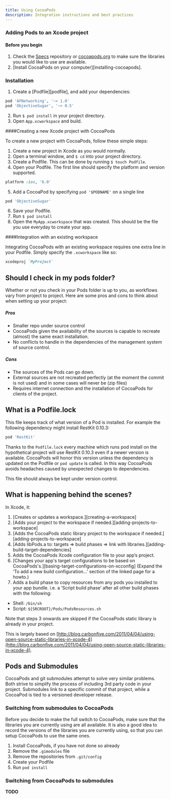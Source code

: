 ```yaml
---
title: Using CocoaPods
description: Integration instructions and best practices
---
```


### Adding Pods to an Xcode project

#### Before you begin

1. Check the [Specs](http://github.com/CocoaPods/Specs) repository or [cocoapods.org](http://cocoapods.org) to make sure the libraries you would like to use are available.
2. [Install CocoaPods on your computer][installing-cocoapods].

### Installation

1. Create a [Podfile][podfile], and add your dependencies:

```ruby
pod 'AFNetworking', '~> 1.0'  
pod 'ObjectiveSugar', '~> 0.5'
```

2. Run `$ pod install` in your project directory.
3. Open `App.xcworkspace` and build.

####Creating a new Xcode project with CocoaPods

To create a new project with CocoaPods, follow these simple steps:

1. Create a new project in Xcode as you would normally.
2. Open a terminal window, and `$ cd` into your project directory.
3. Create a Podfile. This can be done by running `$ touch Podfile`.
4. Open your Podfile. The first line should specify the platform and version supported.

```ruby
platform :ios, '6.0'
````

5. Add a CocoaPod by specifying `pod '$PODNAME'` on a single line

```ruby
pod 'ObjectiveSugar'
```
6. Save your Podfile.
7. Run `$ pod install`
8. Open the `MyApp.xcworkspace` that was created. This should be the file you use everyday to create your app.

####Integration with an existing workspace

Integrating CocoaPods with an existing workspace requires one extra line in your Podfile. Simply specify the `.xcworkspace` like so:

```ruby
xcodeproj `MyProject`
```

## Should I check in my pods folder?

Whether or not you check in your Pods folder is up to you, as workflows vary from project to project. Here are some pros and cons to think about when setting up your project:

##### Pros

- Smaller repo under source control
- CocoaPods given the availability of the sources is capable to recreate (almost) the same exact installation. 
- No conflicts to handle in the dependencies of the management system of source control.

##### Cons

- The sources of the Pods can go down.
- External sources are not recreated perfectly (at the moment the commit is not used) and in some cases will never be (zip files)
- Requires internet connection and the installation of CocoaPods for clients of the project.

## What is a Podfile.lock

This file keeps track of what version of a Pod is installed. For example the
following dependency might install RestKit 0.10.3:

```ruby
pod 'RestKit'
```

Thanks to the `Podfile.lock` every machine which runs pod install on the
hypothetical project will use RestKit 0.10.3 even if a newer version is
available. CocoaPods will honor this version unless the dependency is updated
on the Podfile or `pod update` is called. In this way CocoaPods avoids headaches
caused by unexpected changes to dependencies.

This file should always be kept under version control.

## What is happening behind the scenes?

In Xcode, it:

1. [Creates or updates a workspace.][creating-a-workspace]
2. [Adds your project to the workspace if needed.][adding-projects-to-workspace]
3. [Adds the CocoaPods static library project to the workspace if needed.][adding-projects-to-workspace]
4. [Adds libPods.a to: targets => build phases => link with libraries.][adding-build-target-dependencies]
5. Adds the CocoaPods Xcode configuration file to your app’s project.
6. [Changes your app's target configurations to be based on CocoaPods's.][basing-target-configurations-on-xcconfig] (Expand the ‘To add a new build configuration…’ section of the linked page for a howto.)
7. Adds a build phase to copy resources from any pods you installed to your app bundle. i.e. a ‘Script build phase’ after all other build phases with the following:
  * Shell: `/bin/sh`
  * Script: `${SRCROOT}/Pods/PodsResources.sh`

Note that steps 3 onwards are skipped if the CocoaPods static library is already in your project.

This is largely based on [http://blog.carbonfive.com/2011/04/04/using-open-source-static-libraries-in-xcode-4](http://blog.carbonfive.com/2011/04/04/using-open-source-static-libraries-in-xcode-4).  

## Pods and Submodules

CocoaPods and git submodules attempt to solve very similar problems. Both strive to simplify the process of including 3rd party code in your project. Submodules link to a specific commit of that project, while a CocoaPod is tied to a versioned developer release.

### Switching from submodules to CocoaPods

Before you decide to make the full switch to CocoaPods, make sure that the libraries you are currently using are all available. It is also a good idea to record the versions of the libraries you are currently using, so that you can setup CocoaPods to use the same ones.

1. Install CocoaPods, if you have not done so already
2. Remove the `.gimodules` file
3. Remove the repositories from `.git/config`
4. Create your Podfile
5. Run `pod install`

### Switching from CocoaPods to submodules

**TODO**